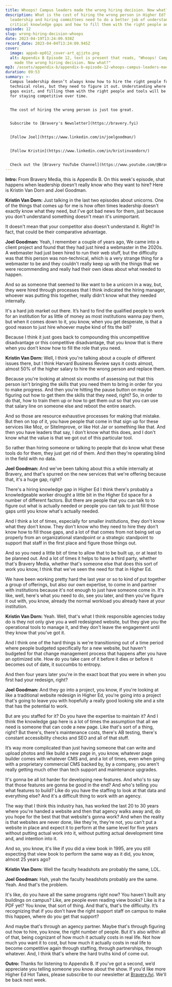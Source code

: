 ```yaml
---
title: Whoops! Campus leaders made the wrong hiring decision. Now what?
description: What is the cost of hiring the wrong person in Higher Ed? Campus
  leadership and hiring committees need to do a better job of understanding
  critical knowledge gaps and how to fill them with the right people and tools.
episode: 12
slug: wrong-hiring-decision-whoops
date: 2023-04-19T13:24:09.938Z
record_date: 2023-04-04T13:24:09.945Z
cover:
  image: appxb-ep012_cover-art_qjjzto.png
  alt: Appendix B Episode 12, text is present that reads, "Whoops! Campus leaders
    made the wrong hiring decision. Now what?"
mp3: /assets/appendix-b/appendix-b-episode-12-whoops-campus-leaders-made-the-wrong-hiring-decision-now-what-.mp3
duration: 09:53
summary: >-
  Campus leadership doesn’t always know how to hire the right people for
  technical roles, but they need to figure it out. Understanding where knowledge
  gaps exist, and filling them with the right people and tools will be essential
  for staying competitive over time. 


  The cost of hiring the wrong person is just too great. 


  Subscribe to [Bravery's Newsletter](https://bravery.fyi)


  [Follow Joel](https://www.linkedin.com/in/joelgoodman/)


  [Follow Kristin](https://www.linkedin.com/in/kristinvandorn/)


  Check out the [Bravery YouTube Channel](https://www.youtube.com/@BraveryMedia)
---
```

**Intro:** From Bravery Media, this is Appendix B. On this week's episode, shat happens when leadership doesn't really know who they want to hire? Here is Kristin Van Dorn and Joel Goodman. 

**Kristin Van Dorn:** Just talking in the last two episodes about unicorns. One of the things that comes up for me is how often times leadership doesn't exactly know what they need, but I've got bad news for them, just because you don't understand something doesn't mean it's unimportant.

It doesn't mean that your competitor also doesn't understand it. Right? In fact, that could be their comparative advantage.

**Joel Goodman:** Yeah, I remember a couple of years ago, We came into a client project and found that they had just hired a webmaster in the 2020s. A webmaster had just been hired to run their web stuff, but the difficulty was that this person was non-technical, which is a very strange thing for a webmaster to be and they couldn't really keep up with the things that we were recommending and really had their own ideas about what needed to happen. 

And so as someone that seemed to like want to be a unicorn in a way, but, they were hired through processes that I think indicated the hiring manager, whoever was putting this together, really didn't know what they needed internally.

It's a hard job market out there. It’s hard to find the qualified people to work for an institution for as little of money as most institutions wanna pay them, but when it comes down to it, you know, when you get desperate, is that a good reason to just hire whoever maybe kind of fits the bill?

Because I think it just goes back to compounding this uncompetitive disadvantage or this competitive disadvantage, that you know that is there when you don't know how to fill the role that you need. 

**Kristin Van Dorn:** Well, I think you're talking about a couple of different issues there, but I think Harvard Business Review says it costs almost, almost 50% of the higher salary to hire the wrong person and replace them.

Because you're looking at almost six months of assessing out that this person isn't bringing the skills that you need them to bring in order for you to make progress. And then you're hitting the pause button on maybe figuring out how to get them the skills that they need, right? So, in order to do that, how to train them up or how to get them out so that you can use that salary line on someone else and reboot the entire search.

And so those are resource exhaustive processes for making that mistake. But then on top of it, you have people that come in that sign up for these services like Moz, or SiteImprove, or like Hot Jar or something like that. And then you have leaders that say, I don't know what this does, and I don't know what the value is that we got out of this particular tool.

So rather than hiring someone or talking to people that do know what these tools do for them, they just get rid of them. And then they're operating blind in the field with no data. 

**Joel Goodman:** And we've been talking about this a while internally at Bravery, and that's spurred on the new services that we're offering because that, it's a huge gap, right?

There's a hiring knowledge gap in Higher Ed I think there's probably a knowledgeable worker drought a little bit in the Higher Ed space for a number of different factors. But there are people that you can talk to to figure out what is actually needed or people you can talk to just fill those gaps until you know what's actually needed.

And I think a lot of times, especially for smaller institutions, they don't know what they don't know. They don't know who they need to hire they don't know how to fill those gaps, and a lot of that comes from not being set up properly from an organizational standpoint or a strategic standpoint to support that staff in the first place and figure those things out.

And so you need a little bit of time to allow that to be built up, or at least to be planned out. And a lot of times it helps to have a third party, whether that's Bravery Media, whether that's someone else that does this sort of work you know, I think that we've seen the need for that in Higher Ed.

We have been working pretty hard the last year or so to kind of put together a group of offerings, but also our own expertise, to come in and partner with institutions because it's not enough to just have someone come in. It's like, well, here's what you need to do, see you later, and then you've figure it out with, you know, already the normal workload you already have at your institution. 

**Kristin Van Dorn:** Yeah. Well, that's what I think responsible agencies today do is they not only give you a well redesigned website, but they give you the operational tools to manage it, and they don't leave the engagement until they know that you've got it.

And I think one of the hard things is we're transitioning out of a time period where people budgeted specifically for a new website, but haven't budgeted for that change management process that happens after you have an optimized site. How do you take care of it before it dies or before it becomes out of date, it succumbs to entropy.

And then four years later you're in the exact boat that you were in when you first had your redesign, right?

**Joel Goodman:** And they go into a project, you know, if you're looking at like a traditional website redesign in Higher Ed, you're going into a project that's going to leave you with hopefully a really good looking site and a site that has the potential to work.

But are you staffed for it? Do you have the expertise to maintain it? And I think the knowledge gap here is a lot of times the assumption that all we need is someone that can code a new page. Like that's sort of a thing, right? But there's, there's maintenance costs, there's AB testing, there's constant accessibility checks and SEO and all of that stuff.

It’s way more complicated than just having someone that can write and upload photos and like build a new page in, you know, whatever page builder comes with whatever CMS and, and a lot of times, even when going with a proprietary commercial CMS backed by, by a company, you aren't really getting much other than tech support and maintenance upgrades.

It's gonna be all lot harder for developing new features. And who's to say that those features are gonna be good in the end? And who's telling you what features to build? Like do you have the staffing to look at that data and everything else? And it's a difficult thing to work with an agency. 

The way that I think this industry has, has worked the last 20 to 30 years where you're handed a website and then that agency walks away and, do you hope for the best that that website's gonna work? And when the reality is that websites are never done, like they're, they're not, you can't put a website in place and expect it to perform at the same level for five years without putting actual work into it, without putting actual development time and, and intention into it.

And so, you know, it's like if you did a view book in 1995, are you still expecting that view book to perform the same way as it did, you know, almost 25 years ago?

**Kristin Van Dorn:** Well the faculty headshots are probably the same, LOL.

**Joel Goodman:** Hah, yeah the faculty headshots probably are the same. Yeah. And that's the problem.

It's like, do you have all the same programs right now? You haven't built any buildings on campus? Like, are people even reading view books? Like is it a PDF yet? You know, that sort of thing. And that's, that's the difficulty. It’s recognizing that if you don't have the right support staff on campus to make this happen, where do you get that support?

And maybe that's through an agency partner. Maybe that's through figuring out how to hire, you know, the right number of people. But it's also within all of that, being cognizant of how much it actually costs in real life. Not how much you want it to cost, but how much it actually costs in real life to become competitive again through staffing, through partnerships, through whatever. And, I think that's where the hard truths kind of come out.

**Outro:** Thanks for listening to Appendix B. If you've got a second, we’d appreciate you telling someone you know about the show. If you'd like more Higher Ed Hot Takes, please subscribe to our newsletter at [Bravery.fyi](https://bravery.fyi/). We'll be back next week.